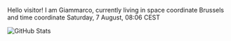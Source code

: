 Hello visitor! I am Giammarco, currently living in space coordinate Brussels and time coordinate Saturday, 7 August, 08:06 CEST

![GitHub Stats](https://github-readme-stats.vercel.app/api?username=grcasanova)
